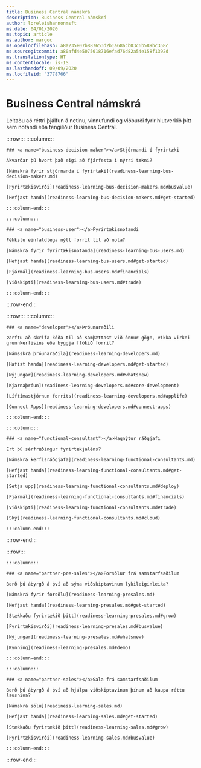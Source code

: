 ```yaml
---
title: Business Central námskrá
description: Business Central námskrá
author: loreleishannonmsft
ms.date: 04/01/2020
ms.topic: article
ms.author: margoc
ms.openlocfilehash: a8a235e07b887653d2b1a68acb03c6b589bc358c
ms.sourcegitcommit: a80afd4e5075018716efad76d82a54e158f1392d
ms.translationtype: HT
ms.contentlocale: is-IS
ms.lasthandoff: 09/09/2020
ms.locfileid: "3778766"
---
```

# <a name="business-central-learning-catalog"></a>Business Central námskrá
Leitaðu að réttri þjálfun á netinu, vinnufundi og viðburði fyrir hlutverkið þitt sem notandi eða tengiliður Business Central.

:::row:::
    :::column:::

    ### <a name="business-decision-maker"></a>Stjórnandi í fyrirtæki

    Ákvarðar þú hvort það eigi að fjárfesta í nýrri tækni? 

    [Námskrá fyrir stjórnanda í fyrirtæki](readiness-learning-bus-decision-makers.md)

    [Fyrirtækisvirði](readiness-learning-bus-decision-makers.md#busvalue)

    [Hefjast handa](readiness-learning-bus-decision-makers.md#get-started)

    :::column-end:::

    :::column:::

    ### <a name="business-user"></a>Fyrirtækisnotandi

    Fékkstu einfaldlega nýtt forrit til að nota? 

    [Námskrá fyrir fyrirtækisnotanda](readiness-learning-bus-users.md)

    [Hefjast handa](readiness-learning-bus-users.md#get-started)

    [Fjármál](readiness-learning-bus-users.md#financials)

    [Viðskipti](readiness-learning-bus-users.md#trade)

    :::column-end:::

:::row-end:::

:::row:::
    :::column:::

    ### <a name="developer"></a>Þróunaraðili

    Þarftu að skrifa kóða til að samþættast við önnur gögn, víkka virkni grunnkerfisins eða byggja flókið forrit?

    [Námsskrá þróunaraðila](readiness-learning-developers.md)

    [Hafist handa](readiness-learning-developers.md#get-started)

    [Nýjungar](readiness-learning-developers.md#whatsnew)

    [Kjarnaþróun](readiness-learning-developers.md#core-development)

    [Líftímastjórnun forrits](readiness-learning-developers.md#applife)

    [Connect Apps](readiness-learning-developers.md#connect-apps)

    :::column-end:::

    :::column:::

    ### <a name="functional-consultant"></a>Hagnýtur ráðgjafi
    
    Ert þú sérfræðingur fyrirtækjaléns? 

    [Námskrá kerfisráðgjafa](readiness-learning-functional-consultants.md)

    [Hefjast handa](readiness-learning-functional-consultants.md#get-started)

    [Setja upp](readiness-learning-functional-consultants.md#deploy)

    [Fjármál](readiness-learning-functional-consultants.md#financials)

    [Viðskipti](readiness-learning-functional-consultants.md#trade)

    [Ský](readiness-learning-functional-consultants.md#cloud)

    :::column-end:::

:::row-end:::

:::row:::

    :::column:::

    ### <a name="partner-pre-sales"></a>Forsölur frá samstarfsaðilum

    Berð þú ábyrgð á því að sýna viðskiptavinum lykileiginleika? 

    [Námskrá fyrir forsölu](readiness-learning-presales.md)

    [Hefjast handa](readiness-learning-presales.md#get-started)

    [Stækkaðu fyrirtækið þitt](readiness-learning-presales.md#grow)

    [Fyrirtækisvirði](readiness-learning-presales.md#busvalue)

    [Nýjungar](readiness-learning-presales.md#whatsnew)

    [Kynning](readiness-learning-presales.md#demo)

    :::column-end:::

    :::column:::

    ### <a name="partner-sales"></a>Sala frá samstarfsaðilum

    Berð þú ábyrgð á því að hjálpa viðskiptavinum þínum að kaupa réttu lausnina? 

    [Námskrá sölu](readiness-learning-sales.md)

    [Hefjast handa](readiness-learning-sales.md#get-started)

    [Stækkaðu fyrirtækið þitt](readiness-learning-sales.md#grow)

    [Fyrirtækisvirði](readiness-learning-sales.md#busvalue)

    :::column-end:::

:::row-end:::
